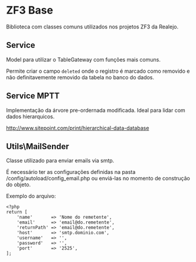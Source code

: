ZF3 Base
===========

Biblioteca com classes comuns utilizados nos projetos ZF3 da Realejo.

Service
-------

Model para utilizar o TableGateway com funções mais comuns.

Permite criar o campo `deleted` onde o registro é marcado como removido e não definitavemente removido da tabela no banco do dados.


Service MPTT
------------
Implementação da árvore pre-ordernada modificada. Ideal para lidar com dados hierarquicos. 

http://www.sitepoint.com/print/hierarchical-data-database

Utils\MailSender
------------

Classe utilizado para enviar emails via smtp.

É necessário ter as configurações definidas na pasta /config/autoload/config_email.php ou enviá-las no momento de construção do objeto.

Exemplo do arquivo:
```
<?php
return [
    'name'       => 'Nome do remetente',
    'email'      => 'email@do.remetente',
    'returnPath' => 'email@do.remetente',
    'host'       => 'smtp.dominio.com',
    'username'   => '',
    'password'   => '',
    'port'       => '2525',
];
```

